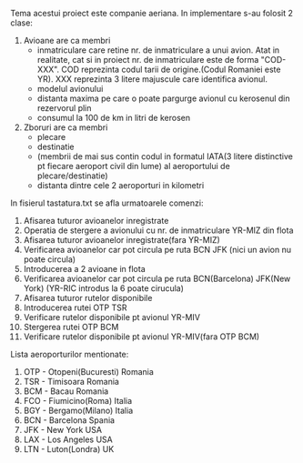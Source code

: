 Tema acestui proiect este companie aeriana.
In implementare s-au folosit 2 clase:
1. Avioane are ca membri
    - inmatriculare care retine nr. de inmatriculare a unui avion. Atat in realitate, cat si in proiect nr. de inmatriculare este de forma "COD-XXX". COD reprezinta codul tarii de origine.(Codul Romaniei este YR). XXX reprezinta 3 litere majuscule care identifica avionul.
    - modelul avionului
    - distanta maxima pe care o poate pargurge avionul cu kerosenul din rezervorul plin
    - consumul la 100 de km in litri de kerosen
2. Zboruri are ca membri
    - plecare
    - destinatie
    - (membrii de mai sus contin codul in formatul IATA(3 litere distinctive pt fiecare aeroport civil din lume) al aeroportului de plecare/destinatie)
    - distanta dintre cele 2 aeroporturi in kilometri

In fisierul tastatura.txt se afla urmatoarele comenzi:
1. Afisarea tuturor avioanelor inregistrate
2. Operatia de stergere a avionului cu nr. de inmatriculare YR-MIZ din flota
3. Afisarea tuturor avioanelor inregistrate(fara YR-MIZ)
4. Verificarea avioanelor car pot circula pe ruta BCN JFK (nici un avion nu poate circula)
5. Introducerea a 2 avioane in flota
6. Verificarea avioanelor car pot circula pe ruta BCN(Barcelona) JFK(New York) (YR-RIC introdus la 6 poate cirucula)
7. Afisarea tuturor rutelor disponibile
8. Introducerea rutei OTP TSR
9. Verificare rutelor disponibile pt avionul YR-MIV
10. Stergerea rutei OTP BCM
11. Verificare rutelor disponibile pt avionul YR-MIV(fara OTP BCM)

Lista aeroporturilor mentionate:
1. OTP - Otopeni(Bucuresti) Romania
2. TSR - Timisoara Romania
3. BCM - Bacau Romania
4. FCO - Fiumicino(Roma) Italia
5. BGY - Bergamo(Milano) Italia
6. BCN - Barcelona Spania 
7. JFK - New York USA 
8. LAX - Los Angeles USA 
9. LTN - Luton(Londra) UK
